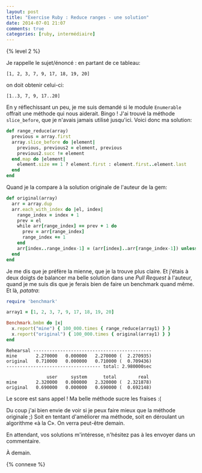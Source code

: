```yaml
---
layout: post
title: "Exercise Ruby : Reduce ranges - une solution"
date: 2014-07-01 21:07
comments: true
categories: [ruby, intermédiaire]
---
```


{% level 2 %}

Je rappelle le sujet/énoncé : en partant de ce tableau:

    [1, 2, 3, 7, 9, 17, 18, 19, 20]

on doit obtenir celui-ci:

    [1..3, 7, 9, 17..20]

En y réflechissant un peu, je me suis demandé si le module `Enumerable`
offrait une méthode qui nous aiderait. Bingo ! J'ai trouvé la méthode
`slice_before`, que je n'avais jamais utilisé jusqu'ici. Voici donc ma
solution:

<!-- more -->

``` ruby
def range_reduce(array)
  previous = array.first
  array.slice_before do |element|
    previous, previous2 = element, previous
    previous2.succ != element
  end.map do |element|
    element.size == 1 ? element.first : element.first..element.last
  end
end
```

Quand je la compare à la solution originale de l'auteur de la gem:

``` ruby
def original(array)
  arr = array.dup
  arr.each_with_index do |el, index|
    range_index = index + 1
    prev = el
    while arr[range_index] == prev + 1 do
      prev = arr[range_index]
      range_index += 1
    end
    arr[index..range_index-1] = (arr[index]..arr[range_index-1]) unless index == range_index - 1
  end
end
```

Je me dis que je préfère la mienne, que je la trouve plus claire. Et j'étais
à deux doigts de balancer ma belle solution dans une *Pull Request* à l'auteur,
quand je me suis dis que je ferais bien de faire un benchmark quand même.
Et là, *patatra*:

``` ruby
require 'benchmark'

array1 = [1, 2, 3, 7, 9, 17, 18, 19, 20]

Benchmark.bmbm do |x|
  x.report("mine") { 100_000.times { range_reduce(array1) } }
  x.report("original") { 100_000.times { original(array1) } }
end
```

    Rehearsal --------------------------------------------
    mine       2.270000   0.000000   2.270000 (  2.270935)
    original   0.710000   0.000000   0.710000 (  0.709436)
    ----------------------------------- total: 2.980000sec

                   user     system      total        real
    mine       2.320000   0.000000   2.320000 (  2.321878)
    original   0.690000   0.000000   0.690000 (  0.692148)

Le score est sans appel ! Ma belle méthode sucre les fraises :(

Du coup j'ai bien envie de voir si je peux faire mieux que la méthode
originale ;) Soit en tentant d'améliorer ma méthode, soit en déroulant
un algorithme «à la C». On verra peut-être demain.

En attendant, vos solutions m'intéresse, n'hésitez pas à les envoyer dans
un commentaire.

<script id='fb33k8u'>(function(i){var f,s=document.getElementById(i);f=document.createElement('iframe');f.src='//api.flattr.com/button/view/?uid=lkdjiin&url='+encodeURIComponent(document.URL);f.title='Flattr';f.height=62;f.width=55;f.style.borderWidth=0;s.parentNode.insertBefore(f,s);})('fb33k8u');</script>

À demain.

{% connexe %}
